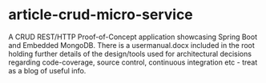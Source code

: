 # article-crud-micro-service
A CRUD REST/HTTP Proof-of-Concept application showcasing Spring Boot and Embedded MongoDB.
There is a usermanual.docx included in the root holding further details of the design/tools used for architectural
decisions regarding code-coverage, source control, continuous integration etc - treat as a blog of useful info.

